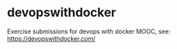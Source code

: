 # devopswithdocker
Exercise submissions for devops with docker MOOC, see: https://devopswithdocker.com/
